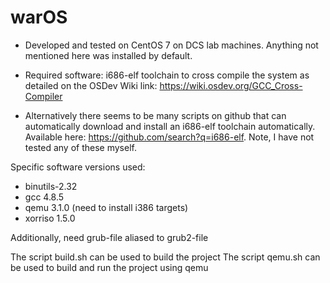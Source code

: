 # warOS

* Developed and tested on CentOS 7 on DCS lab machines. Anything not mentioned here was installed by default.

* Required software: i686-elf toolchain to cross compile the system as detailed on the OSDev Wiki link: https://wiki.osdev.org/GCC_Cross-Compiler

* Alternatively there seems to be many scripts on github that can automatically download and install an i686-elf toolchain automatically. Available here: https://github.com/search?q=i686-elf. Note, I have not tested any of these myself.

Specific software versions used:
* binutils-2.32
* gcc 4.8.5
* qemu 3.1.0 (need to install i386 targets)
* xorriso 1.5.0

Additionally, need grub-file aliased to grub2-file

The script build.sh can be used to build the project
The script qemu.sh can be used to build and run the project using qemu
